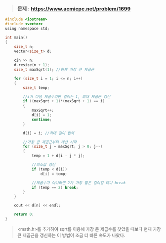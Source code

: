 >### 문제 : https://www.acmicpc.net/problem/1699
````c
#include <iostream>
#include <vector>
using namespace std;

int main()
{
	size_t n;
	vector<size_t> d;
	
	cin >> n;
	d.resize(n + 1);
	size_t maxSqrt(1); //현재 가장 큰 제곱근

	for (size_t i = 1; i <= n; i++)
	{
		size_t temp;

		//i가 다음 제곱수라면 길이는 1, 최대 제곱근 갱신
		if ((maxSqrt + 1)*(maxSqrt + 1) == i)
		{
			maxSqrt++;
			d[i] = 1;
			continue;
		}

		d[i] = i; //최대 길이 입력

		//가장 큰 제곱근부터 계산 시작
		for (size_t j = maxSqrt; j > 0; j--)
		{
			temp = 1 + d[i - j * j];

			//최소값 갱신
			if (temp < d[i])
				d[i] = temp;

			//제곱수가 아니라면 2가 가장 짧은 길이일 테니 break
			if (temp == 2) break;
		}
	}

	cout << d[n] << endl;

	return 0;
}
````
> <math.h>를 추가하여 sqrt를 이용해 가장 큰 제곱수를 찾았을 때보다 현재 가장 큰 제곱근을 갱신하는 이 방법이 조금 더 빠른 속도가 나왔다.